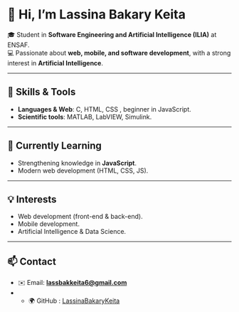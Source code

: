 # 👋 Hi, I’m Lassina Bakary Keita  

🎓 Student in **Software Engineering and Artificial Intelligence (ILIA)** at ENSAF.  
💻 Passionate about **web, mobile, and software development**, with a strong interest in **Artificial Intelligence**.  

---

## 🚀 Skills & Tools
- **Languages & Web**: C, HTML, CSS , beginner in JavaScript.  
- **Scientific tools**: MATLAB, LabVIEW, Simulink.  

---

## 🌱 Currently Learning
- Strengthening knowledge in **JavaScript**.  
- Modern web development (HTML, CSS, JS).  


---

## 💡 Interests
- Web development (front-end & back-end).  
- Mobile development.  
- Artificial Intelligence & Data Science.  

---

## 📫 Contact
- ✉️ Email: **lassbakkeita6@gmail.com**
- - 🌍 GitHub : [LassinaBakaryKeita](https://github.com/LassinaBakaryKeita)

